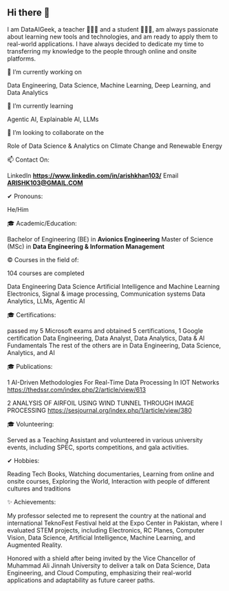## Hi there 👋

I am DataAIGeek, a teacher 👩🏿‍🏫 and a student 👨🏿‍🎓, am always passionate about learning new tools and technologies, 
and am ready to apply them to real-world applications. I have always decided to dedicate my time to transferring my knowledge to the people through online and onsite platforms.

🔭 I’m currently working on 

Data Engineering, Data Science, Machine Learning, Deep Learning, and Data Analytics

🌱 I’m currently learning 

Agentic AI, Explainable AI, LLMs

👯 I’m looking to collaborate on the 

Role of Data Science & Analytics on Climate Change and Renewable Energy

📫 Contact On: 

LinkedIn **https://www.linkedin.com/in/arishkhan103/** Email **ARISHK103@GMAIL.COM**

✔ Pronouns: 

He/Him

🎓 Academic/Education:

Bachelor of Engineering (BE) in **Avionics Engineering**
Master of Science (MSc) in **Data Engineering & Information Management**

© Courses in the field of:

104 courses are completed

Data Engineering
Data Science
Artificial Intelligence and Machine Learning
Electronics, Signal & image processing, 
Communication systems
Data Analytics, LLMs, Agentic AI

🎓 Certifications:

passed my 5 Microsoft exams and obtained 5 certifications, 1 Google certification
Data Engineering, Data Analyst, Data Analytics, Data & AI Fundamentals
The rest of the others are in Data Engineering, Data Science, Analytics, and AI

🎓 Publications:

1 AI-Driven Methodologies For Real-Time Data Processing In IOT Networks
https://thedssr.com/index.php/2/article/view/613

2 ANALYSIS OF AIRFOIL USING WIND TUNNEL THROUGH IMAGE PROCESSING
https://sesjournal.org/index.php/1/article/view/380

🎓 Volunteering:

Served as a Teaching Assistant and volunteered in various university events, including SPEC, sports competitions, and gala activities.

✔ Hobbies: 

Reading Tech Books, Watching documentaries, Learning from online and onsite courses, Exploring the World, Interaction with people of different cultures and traditions

✨ Achievements:

My professor selected me to represent the country at the national and international TeknoFest Festival held at the Expo Center in Pakistan, where I evaluated STEM projects, including Electronics, RC Planes, Computer Vision, Data Science, Artificial Intelligence, Machine Learning, and Augmented Reality.

Honored with a shield after being invited by the Vice Chancellor of Muhammad Ali Jinnah University to deliver a talk on Data Science, Data Engineering, and Cloud Computing, emphasizing their real-world applications and adaptability as future career paths.


